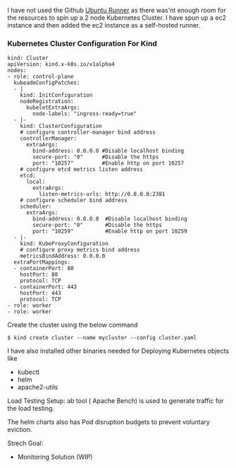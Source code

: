 I have not used the Github  [Ubuntu Runner](https://github.com/actions/runner-images/blob/main/images/linux/Ubuntu2204-Readme.md) as there was'nt enough room for the resources to spin up a 2 node Kubernetes Cluster.
I have spun up a ec2 instance and then added the ec2 instance as a self-hosted runner.

### Kubernetes Cluster Configuration For Kind
```
kind: Cluster
apiVersion: kind.x-k8s.io/v1alpha4
nodes:
- role: control-plane
  kubeadmConfigPatches:
  - |
    kind: InitConfiguration
    nodeRegistration:
      kubeletExtraArgs:
        node-labels: "ingress-ready=true"
  - |-
    kind: ClusterConfiguration
    # configure controller-manager bind address
    controllerManager:
      extraArgs:
        bind-address: 0.0.0.0 #Disable localhost binding
        secure-port: "0"      #Disable the https
        port: "10257"         #Enable http on port 10257
    # configure etcd metrics listen address
    etcd:
      local:
        extraArgs:
          listen-metrics-urls: http://0.0.0.0:2381
    # configure scheduler bind address
    scheduler:
      extraArgs:
        bind-address: 0.0.0.0  #Disable localhost binding
        secure-port: "0"       #Disable the https
        port: "10259"          #Enable http on port 10259
  - |-
    kind: KubeProxyConfiguration
    # configure proxy metrics bind address
    metricsBindAddress: 0.0.0.0
  extraPortMappings:
  - containerPort: 80
    hostPort: 80
    protocol: TCP
  - containerPort: 443
    hostPort: 443
    protocol: TCP
- role: worker
- role: worker
```
Create the cluster using the below command

`$ kind create cluster --name mycluster --config cluster.yaml`

I have also installed other binaries needed for Deploying Kubernetes objects like
- kubectl
- helm
- apache2-utils

Load Testing Setup:
ab tool ( Apache Bench)  is used to generate traffic for the load testing.

The helm charts also has Pod disruption budgets to prevent voluntary eviction.

Strech Goal:
 - Monitoring Solution (WIP)